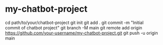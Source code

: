 # my-chatbot-project

cd path/to/your/chatbot-project
git init
git add .
git commit -m "Initial commit of chatbot project"
git branch -M main
git remote add origin https://github.com/your-username/my-chatbot-project.git
git push -u origin main
